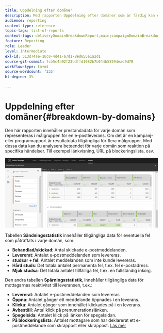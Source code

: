 ```yaml
---
title: Uppdelning efter domäner
description: Med rapporten Uppdelning efter domäner som är färdig kan du lära dig mer om prestandadata för dina leveranser beroende på var och en av kundens domäner.
audience: reporting
content-type: reference
topic-tags: list-of-reports
context-tags: deliveryDomainBreakdownReport,main;campaignDomainBreakdownReport,main;programDomainBreakdownReport,main
feature: Reporting
role: Leader
level: Intermediate
exl-id: 513d74ae-10c0-4d41-a7d1-8ed655e1a2d1
source-git-commit: fcb5c4a92f23bdffd1082b7b044b5859dead9d70
workflow-type: tm+mt
source-wordcount: '235'
ht-degree: 3%

---
```


# Uppdelning efter domäner{#breakdown-by-domains}

Den här rapporten innehåller prestandadata för varje domän som representeras i målgruppen för en e-postleverans. Om det är en kampanj- eller programrapport är resultatdata tillgängliga för flera målgrupper. Med dessa data kan du analysera beteendet för varje domän som reaktion på specifika händelser. Till exempel länkvisning, URL på blockeringslista, osv.

![](assets/delivery_reports_6.png)

Tabellen **Sändningsstatistik** innehåller tillgängliga data för eventuella fel som påträffats i varje domän, som:

* **Behandlad/skickad**: Antal skickade e-postmeddelanden.
* **Levererat**: Antalet e-postmeddelanden som levereras.
* **studsar + fel**: Antalet meddelanden som inte kunde levereras.
* **Hård studs**: Det totala antalet permanenta fel, t.ex. fel e-postadress.
* **Mjuk studsa**: Det totala antalet tillfälliga fel, t.ex. en fullständig inkorg.

Den andra tabellen **Spårningsstatistik**, innehåller tillgängliga data för mottagarnas reaktivitet till leveransen, t.ex.:

* **Levererat**: Antalet e-postmeddelanden som levereras
* **Öppna**: Antalet gånger ett meddelande öppnades i en leverans.
* **Klicka**: Antalet gånger som innehållet klickades på i en leverans.
* **Avbeställ**: Antal klick på prenumerationslänken.
* **Spegelsida**: Antalet klick på länken för spegelsidan.
* **På blockeringslista**: Antalet mottagare som har deklarerat ett e-postmeddelande som skräppost eller skräppost. [Läs mer](../../audiences/using/about-opt-in-and-opt-out-in-campaign.md)
